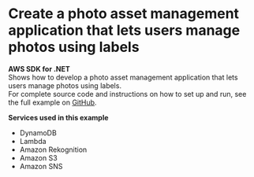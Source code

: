 # Create a photo asset management application that lets users manage photos using labels<a name="cross_PAM_csharp_topic"></a>

**AWS SDK for \.NET**  
 Shows how to develop a photo asset management application that lets users manage photos using labels\.   
 For complete source code and instructions on how to set up and run, see the full example on [GitHub](https://github.com/awsdocs/aws-doc-sdk-examples/tree/main/dotnetv3/cross-service/PhotoAssetManager)\.   

**Services used in this example**
+ DynamoDB
+ Lambda
+ Amazon Rekognition
+ Amazon S3
+ Amazon SNS